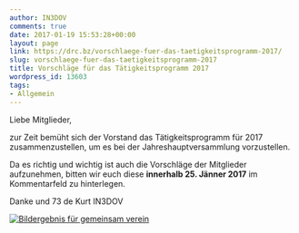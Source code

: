 ```yaml
---
author: IN3DOV
comments: true
date: 2017-01-19 15:53:28+00:00
layout: page
link: https://drc.bz/vorschlaege-fuer-das-taetigkeitsprogramm-2017/
slug: vorschlaege-fuer-das-taetigkeitsprogramm-2017
title: Vorschläge für das Tätigkeitsprogramm 2017
wordpress_id: 13603
tags:
- Allgemein
---
```


Liebe Mitglieder,

zur Zeit bemüht sich der Vorstand das Tätigkeitsprogramm für 2017 zusammenzustellen, um es bei der Jahreshauptversammlung vorzustellen.

Da es richtig und wichtig ist auch die Vorschläge der Mitglieder aufzunehmen, bitten wir euch diese **innerhalb 25. Jänner 2017** im Kommentarfeld zu hinterlegen.

Danke und 73 de Kurt IN3DOV



[![Bildergebnis für gemeinsam verein](https://www.hanisauland.de/img/db/illu_verein_398_185.png)](https://www.google.it/url?sa=i&rct=j&q=&esrc=s&source=images&cd=&cad=rja&uact=8&ved=0ahUKEwjWwvGox87RAhVFxRQKHf0dBPMQjRwIBw&url=https%3A%2F%2Fwww.hanisauland.de%2Flexikon%2Fv%2Fverein.html&bvm=bv.144224172,d.d24&psig=AFQjCNFCoobRri_1qg49dHXLVP3Mxe2oKw&ust=1484927271395227)
